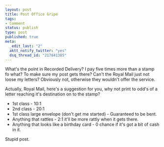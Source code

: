```yaml
--- 
layout: post
title: Post Office Gripe
tags: 
- Comment
status: publish
type: post
published: true
meta: 
  _edit_last: "2"
  aktt_notify_twitter: "yes"
  dsq_thread_id: "217841385"
---
```

What's the point in Recorded Delivery? I pay five times more than a stamp fo what? To make sure my post gets there? Can't the Royal Mail just not loose my letters? Obviously not, otherwise they wouldn't offer the service.

Actually, Royal Mail, here's a suggestion for you, why not print to odd's of a letter reaching it's destination on to the stamp?
<ul>
	<li>1st class - 10:1</li>
	<li>2nd class - 20:1</li>
	<li>1st class large envelope (don't get me started) - Guaranteed to be bent.</li>
	<li>Anything that rattles - 2:1 it'll be more rattly when it gets there.</li>
	<li>Anything that looks like a birthday card - 0 chance if it's got a bit of cash in it.</li>
</ul>
Stupid post.
